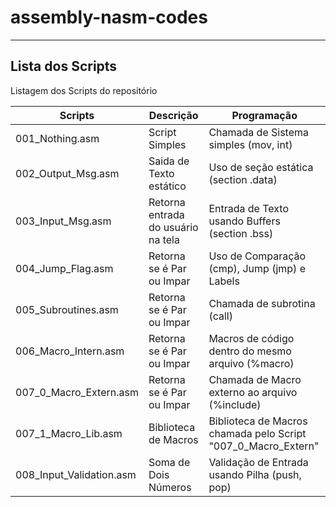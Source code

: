 # assembly-nasm-codes
---
## Lista dos Scripts
Listagem dos Scripts do repositório

| Scripts | Descrição | Programação |
| ------ | ------ | ------ |
| 001_Nothing.asm | Script Simples | Chamada de Sistema simples (mov, int) |
| 002_Output_Msg.asm | Saida de Texto estático | Uso de seção estática (section .data) |
| 003_Input_Msg.asm | Retorna entrada do usuário na tela | Entrada de Texto usando Buffers (section .bss) |
| 004_Jump_Flag.asm | Retorna se é Par ou Impar | Uso de Comparação (cmp), Jump (jmp) e Labels |
| 005_Subroutines.asm | Retorna se é Par ou Impar | Chamada de subrotina (call) |
| 006_Macro_Intern.asm | Retorna se é Par ou Impar | Macros de código dentro do mesmo arquivo (%macro) |
| 007_0_Macro_Extern.asm | Retorna se é Par ou Impar | Chamada de Macro externo ao arquivo (%include) |
| 007_1_Macro_Lib.asm | Biblioteca de Macros | Biblioteca de Macros chamada pelo Script "007_0_Macro_Extern" |
| 008_Input_Validation.asm | Soma de Dois Números | Validação de Entrada usando Pilha (push, pop) |
